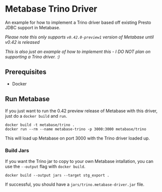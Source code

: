 # Metabase Trino Driver

An example for how to implement a Trino driver based off existing Presto JDBC support in Metabase.

_Please note this only supports `v0.42.0-preview1` version of Metabase until v0.42 is released_

_This is also just an example of how to implement this - I DO NOT plan on supporting a Trino driver. :)_

## Prerequisites

- Docker

## Run Metabase

If you just want to run the 0.42 preview release of Metabase with this driver, just do a `docker build` and `run`.

```shell
docker build -t metabase/trino .
docker run --rm --name metabase-trino -p 3000:3000 metabase/trino
```

This will load up Metabase on port 3000 with the Trino driver loaded up.

### Build Jars

If you want the Trino jar to copy to your own Metabase intallation, you can use the `--output` flag with `docker build`.

```shell
docker build --output jars --target stg_export .
```

If successful, you should have a `jars/trino.metabase-driver.jar` file.